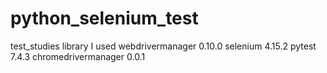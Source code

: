 # python_selenium_test
test_studies 
library I used
webdrivermanager    0.10.0
selenium            4.15.2
pytest              7.4.3
chromedrivermanager 0.0.1


